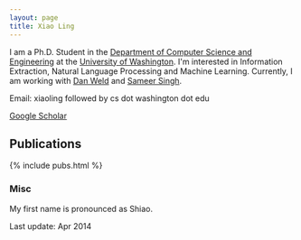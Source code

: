 ```yaml
---
layout: page
title: Xiao Ling
---
```


I am a Ph.D. Student in the [Department of Computer Science and Engineering](http://cs.uw.edu) at the [University of Washington](http://uw.edu). I'm interested in Information Extraction, Natural Language Processing and Machine Learning. Currently, I am working with [Dan Weld](http://homes.cs.washington.edu/~weld) and [Sameer Singh](http://homes.cs.washington.edu/~sameer). 

Email: xiaoling followed by cs dot washington dot edu

[Google Scholar](http://scholar.google.com/citations?user=szx56EQAAAAJ)

## Publications

{% include pubs.html %}
<!--
	{% assign group = 'publication' %}
  {% assign pages_list = site.posts %}
<ul class="posts">
  {% for post in site.posts %}
    <li><span>{{ post.date | date_to_string }}</span> &raquo; <a href="{{ BASE_PATH }}{{ post.url }}">{{ post.title }}</a></li>
  {% endfor %}
</ul>
-->



### Misc

My first name is pronounced as Shiao.

Last update: Apr 2014


